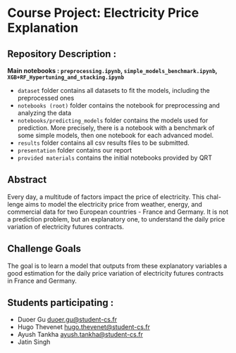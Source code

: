 # Course Project: Electricity Price Explanation 

## Repository Description :

**Main notebooks : `preprocessing.ipynb`, `simple_models_benchmark.ipynb`, `XGB+RF_Hypertuning_and_stacking.ipynb`**

- `dataset` folder contains all datasets to fit the models, including the preprocessed ones
- `notebooks (root)` folder contains the notebook for preprocessing and analyzing the data
- `notebooks/predicting_models` folder contains the models used for prediction. More precisely, there is a notebook with a benchmark of some simple models, then one notebook for each advanced model.
- `results` folder contains all csv results files to be submitted.
- `presentation` folder contains our report
- `provided materials` contains the initial notebooks provided by QRT



## Abstract
Every day, a multitude of factors impact the price of electricity. This chal-
lenge aims to model the electricity price from weather, energy, and commercial
data for two European countries - France and Germany. It is not a prediction
problem, but an explanatory one, to understand the daily price variation of
electricity futures contracts.

## Challenge Goals
The goal is to learn a model that outputs from these explanatory variables a
good estimation for the daily price variation of electricity futures contracts in
France and Germany.

## Students participating :
- Duoer Gu  duoer.gu@student-cs.fr
- Hugo Thevenet hugo.thevenet@student-cs.fr
- Ayush Tankha ayush.tankha@student-cs.fr
- Jatin Singh
